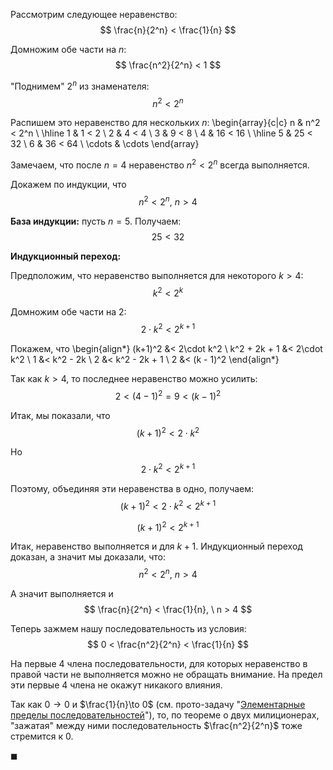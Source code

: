 Рассмотрим следующее неравенство:
$$ \frac{n}{2^n} < \frac{1}{n} $$

Домножим обе части на $n$:
$$ \frac{n^2}{2^n} < 1 $$

"Поднимем" $2^n$ из знаменателя:
$$ n^2 < 2^n $$

Распишем это неравенство для нескольких $n$:
\begin{array}{c|c}
    n & n^2 < 2^n \\
    \hline
    1 & 1 < 2 \\
    2 & 4 < 4 \\
    3 & 9 < 8 \\
    4 & 16 < 16 \\
    \hline
    5 & 25 < 32 \\
    6 & 36 < 64 \\
    \cdots & \cdots
\end{array}

Замечаем, что после $n=4$ неравенство $n^2 < 2^n$ всегда выполняется.

Докажем по индукции, что
$$ n^2 < 2^n, \ n > 4 $$

**База индукции:** пусть $n=5$. Получаем:
$$ 25 < 32 $$

**Индукционный переход:**

Предположим, что неравенство выполняется для некоторого $k>4$:
$$ k^2 < 2^k $$

Домножим обе части на $2$:
$$ 2\cdot k^2 < 2^{k+1} $$

Покажем, что
\begin{align*}
    (k+1)^2 &< 2\cdot k^2
    \\
    k^2 + 2k + 1 &< 2\cdot k^2
    \\
    1 &< k^2 - 2k
    \\
    2 &< k^2 - 2k + 1
    \\
    2 &< (k - 1)^2
\end{align*}

Так как $k>4$, то последнее неравенство можно усилить:
$$ 2 < (4-1)^2 = 9 < (k-1)^2 $$

Итак, мы показали, что
$$ (k+1)^2 < 2\cdot k^2 $$

Но
$$ 2\cdot k^2 < 2^{k+1} $$

Поэтому, объединяя эти неравенства в одно, получаем:
$$ (k+1)^2 < 2\cdot k^2 < 2^{k+1} $$

$$ (k+1)^2 < 2^{k+1} $$

Итак, неравенство выполняется и для $k+1$. Индукционный переход доказан, а значит мы доказали, что:
$$ n^2 < 2^n, \ n > 4 $$

А значит выполняется и
$$ \frac{n}{2^n} < \frac{1}{n}, \ n > 4 $$

Теперь зажмем нашу последовательность из условия:
$$ 0 < \frac{n^2}{2^n} < \frac{1}{n} $$

На первые $4$ члена последовательности, для которых неравенство в правой части не выполняется можно не обращать внимание.
На предел эти первые $4$ члена не окажут никакого влияния.

Так как $0\to 0$ и $\frac{1}{n}\to 0$ (см. прото-задачу "[Элементарные пределы последовательностей](/proto/sequences/limits/elementary)"), то, по теореме о двух
милиционерах, "зажатая" между ними последовательность $\frac{n^2}{2^n}$ тоже стремится к $0$.

$\blacksquare$